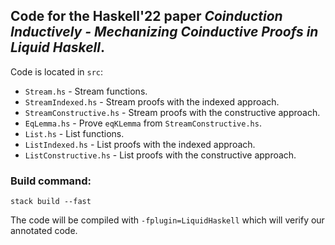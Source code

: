 ## Code for the Haskell'22 paper _Coinduction Inductively - Mechanizing Coinductive Proofs in Liquid Haskell_.

Code is located in `src`:
- `Stream.hs` - Stream functions.
- `StreamIndexed.hs` - Stream proofs with the indexed approach.
- `StreamConstructive.hs` - Stream proofs with the constructive approach.
- `EqLemma.hs` - Prove `eqKLemma` from `StreamConstructive.hs`.
- `List.hs` - List functions.
- `ListIndexed.hs` - List proofs with the indexed approach.
- `ListConstructive.hs` - List proofs with the constructive approach.

### Build command:
```
stack build --fast
```
The code will be compiled with `-fplugin=LiquidHaskell` which will verify our annotated code.
